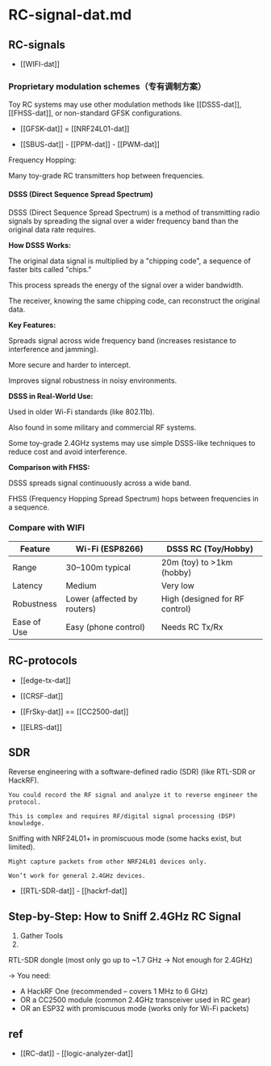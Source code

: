 
# RC-signal-dat.md

## RC-signals

- [[WIFI-dat]]


### Proprietary modulation schemes（专有调制方案）

Toy RC systems may use other modulation methods like [[DSSS-dat]], [[FHSS-dat]], or non-standard GFSK configurations.

- [[GFSK-dat]] = [[NRF24L01-dat]]

- [[SBUS-dat]] - [[PPM-dat]] - [[PWM-dat]]

Frequency Hopping:

Many toy-grade RC transmitters hop between frequencies.

#### DSSS (Direct Sequence Spread Spectrum)

DSSS (Direct Sequence Spread Spectrum) is a method of transmitting radio signals by spreading the signal over a wider frequency band than the original data rate requires.

**How DSSS Works:**

The original data signal is multiplied by a "chipping code", a sequence of faster bits called "chips."

This process spreads the energy of the signal over a wider bandwidth.

The receiver, knowing the same chipping code, can reconstruct the original data.

**Key Features:**

Spreads signal across wide frequency band (increases resistance to interference and jamming).

More secure and harder to intercept.

Improves signal robustness in noisy environments.

**DSSS in Real-World Use:**

Used in older Wi-Fi standards (like 802.11b).

Also found in some military and commercial RF systems.

Some toy-grade 2.4GHz systems may use simple DSSS-like techniques to reduce cost and avoid interference.

**Comparison with FHSS:**

DSSS spreads signal continuously across a wide band.

FHSS (Frequency Hopping Spread Spectrum) hops between frequencies in a sequence.

### Compare with WIFI 

| Feature     | Wi-Fi (ESP8266)             | DSSS RC (Toy/Hobby)            |
| ----------- | --------------------------- | ------------------------------ |
| Range       | 30–100m typical             | 20m (toy) to >1km (hobby)      |
| Latency     | Medium                      | Very low                       |
| Robustness  | Lower (affected by routers) | High (designed for RF control) |
| Ease of Use | Easy (phone control)        | Needs RC Tx/Rx                 |


## RC-protocols 

- [[edge-tx-dat]]

- [[CRSF-dat]] 
  
- [[FrSky-dat]] == [[CC2500-dat]] 

- [[ELRS-dat]] 


## SDR 

Reverse engineering with a software-defined radio (SDR) (like RTL-SDR or HackRF).

    You could record the RF signal and analyze it to reverse engineer the protocol.

    This is complex and requires RF/digital signal processing (DSP) knowledge.

Sniffing with NRF24L01+ in promiscuous mode (some hacks exist, but limited).

    Might capture packets from other NRF24L01 devices only.

    Won’t work for general 2.4GHz devices.

- [[RTL-SDR-dat]] - [[hackrf-dat]]


## Step-by-Step: How to Sniff 2.4GHz RC Signal

1. Gather Tools
2. 
RTL-SDR dongle (most only go up to ~1.7 GHz → Not enough for 2.4GHz)

→ You need:

- A HackRF One (recommended – covers 1 MHz to 6 GHz)
- OR a CC2500 module (common 2.4GHz transceiver used in RC gear)
- OR an ESP32 with promiscuous mode (works only for Wi-Fi packets)



## ref 

- [[RC-dat]] - [[logic-analyzer-dat]]